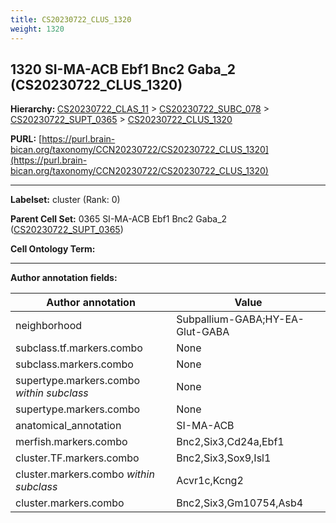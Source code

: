```yaml
---
title: CS20230722_CLUS_1320
weight: 1320
---
```

## 1320 SI-MA-ACB Ebf1 Bnc2 Gaba_2 (CS20230722_CLUS_1320)
<b>Hierarchy: </b>
[CS20230722_CLAS_11](../CS20230722_CLAS_11) >
[CS20230722_SUBC_078](../CS20230722_SUBC_078) >
[CS20230722_SUPT_0365](../CS20230722_SUPT_0365) >
[CS20230722_CLUS_1320](../CS20230722_CLUS_1320)

**PURL:** [https://purl.brain-bican.org/taxonomy/CCN20230722/CS20230722_CLUS_1320](https://purl.brain-bican.org/taxonomy/CCN20230722/CS20230722_CLUS_1320)

---


**Labelset:** cluster (Rank: 0)

**Parent Cell Set:** 0365 SI-MA-ACB Ebf1 Bnc2 Gaba_2 ([CS20230722_SUPT_0365](../CS20230722_SUPT_0365))



**Cell Ontology Term:** 

[MARKER GENES.]: #


---

[TRANSFERRED ANNOTATIONS.]: #


[AUTHOR ANNOTATION FIELDS.]: #


**Author annotation fields:**

| Author annotation | Value |
|-------------------|-------|
|neighborhood|Subpallium-GABA;HY-EA-Glut-GABA|
|subclass.tf.markers.combo|None|
|subclass.markers.combo|None|
|supertype.markers.combo _within subclass_|None|
|supertype.markers.combo|None|
|anatomical_annotation|SI-MA-ACB|
|merfish.markers.combo|Bnc2,Six3,Cd24a,Ebf1|
|cluster.TF.markers.combo|Bnc2,Six3,Sox9,Isl1|
|cluster.markers.combo _within subclass_|Acvr1c,Kcng2|
|cluster.markers.combo|Bnc2,Six3,Gm10754,Asb4|
